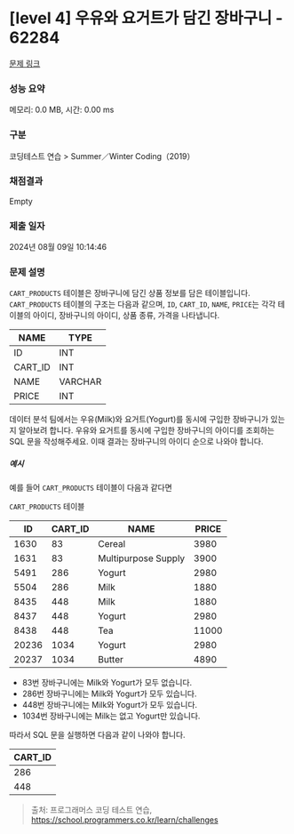 # [level 4] 우유와 요거트가 담긴 장바구니 - 62284 

[문제 링크](https://school.programmers.co.kr/learn/courses/30/lessons/62284) 

### 성능 요약

메모리: 0.0 MB, 시간: 0.00 ms

### 구분

코딩테스트 연습 > Summer／Winter Coding（2019）

### 채점결과

Empty

### 제출 일자

2024년 08월 09일 10:14:46

### 문제 설명

<p><code>CART_PRODUCTS</code> 테이블은 장바구니에 담긴 상품 정보를 담은 테이블입니다. <code>CART_PRODUCTS</code> 테이블의 구조는 다음과 같으며, <code>ID</code>, <code>CART_ID</code>, <code>NAME</code>, <code>PRICE</code>는 각각 테이블의 아이디, 장바구니의 아이디, 상품 종류, 가격을 나타냅니다.</p>
<table class="table">
        <thead><tr>
<th>NAME</th>
<th>TYPE</th>
</tr>
</thead>
        <tbody><tr>
<td>ID</td>
<td>INT</td>
</tr>
<tr>
<td>CART_ID</td>
<td>INT</td>
</tr>
<tr>
<td>NAME</td>
<td>VARCHAR</td>
</tr>
<tr>
<td>PRICE</td>
<td>INT</td>
</tr>
</tbody>
      </table>
<p>데이터 분석 팀에서는 우유(Milk)와 요거트(Yogurt)를 동시에 구입한 장바구니가 있는지 알아보려 합니다. 우유와 요거트를 동시에 구입한 장바구니의 아이디를 조회하는 SQL 문을 작성해주세요. 이때 결과는 장바구니의 아이디 순으로 나와야 합니다.</p>

<h5>예시</h5>

<p>예를 들어 <code>CART_PRODUCTS</code> 테이블이 다음과 같다면</p>

<p><code>CART_PRODUCTS</code> 테이블</p>
<table class="table">
        <thead><tr>
<th>ID</th>
<th>CART_ID</th>
<th>NAME</th>
<th>PRICE</th>
</tr>
</thead>
        <tbody><tr>
<td>1630</td>
<td>83</td>
<td>Cereal</td>
<td>3980</td>
</tr>
<tr>
<td>1631</td>
<td>83</td>
<td>Multipurpose Supply</td>
<td>3900</td>
</tr>
<tr>
<td>5491</td>
<td>286</td>
<td>Yogurt</td>
<td>2980</td>
</tr>
<tr>
<td>5504</td>
<td>286</td>
<td>Milk</td>
<td>1880</td>
</tr>
<tr>
<td>8435</td>
<td>448</td>
<td>Milk</td>
<td>1880</td>
</tr>
<tr>
<td>8437</td>
<td>448</td>
<td>Yogurt</td>
<td>2980</td>
</tr>
<tr>
<td>8438</td>
<td>448</td>
<td>Tea</td>
<td>11000</td>
</tr>
<tr>
<td>20236</td>
<td>1034</td>
<td>Yogurt</td>
<td>2980</td>
</tr>
<tr>
<td>20237</td>
<td>1034</td>
<td>Butter</td>
<td>4890</td>
</tr>
</tbody>
      </table>
<ul>
<li>83번 장바구니에는 Milk와 Yogurt가 모두 없습니다.</li>
<li>286번 장바구니에는 Milk와 Yogurt가 모두 있습니다.</li>
<li>448번 장바구니에는 Milk와 Yogurt가 모두 있습니다.</li>
<li>1034번 장바구니에는 Milk는 없고 Yogurt만 있습니다.</li>
</ul>

<p>따라서 SQL 문을 실행하면 다음과 같이 나와야 합니다.</p>
<table class="table">
        <thead><tr>
<th>CART_ID</th>
</tr>
</thead>
        <tbody><tr>
<td>286</td>
</tr>
<tr>
<td>448</td>
</tr>
</tbody>
      </table>

> 출처: 프로그래머스 코딩 테스트 연습, https://school.programmers.co.kr/learn/challenges